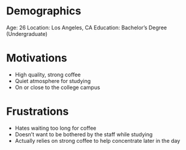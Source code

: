 # Demographics

Age: 26
Location: Los Angeles, CA
Education: Bachelor’s Degree (Undergraduate)

# Motivations

- High quality, strong coffee
- Quiet atmosphere for studying
- On or close to the college campus

# Frustrations

- Hates waiting too long for coffee
- Doesn’t want to be bothered by the staff while studying
- Actually relies on strong coffee to help concentrate later in the day

